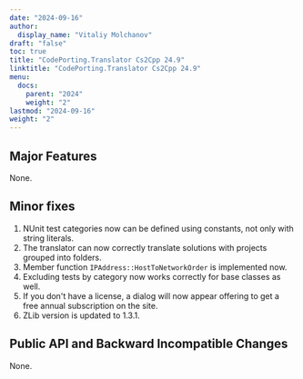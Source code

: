 ```yaml
---
date: "2024-09-16"
author:
  display_name: "Vitaliy Molchanov"
draft: "false"
toc: true
title: "CodePorting.Translator Cs2Cpp 24.9"
linktitle: "CodePorting.Translator Cs2Cpp 24.9"
menu:
  docs:
    parent: "2024"
    weight: "2"
lastmod: "2024-09-16"
weight: "2"
---
```


## Major Features ##

None.

## Minor fixes ##

1. NUnit test categories now can be defined using constants, not only with string literals.
1. The translator can now correctly translate solutions with projects grouped into folders.
1. Member function `IPAddress::HostToNetworkOrder` is implemented now.
1. Excluding tests by category now works correctly for base classes as well.
1. If you don't have a license, a dialog will now appear offering to get a free annual subscription on the site.
1. ZLib version is updated to 1.3.1.

## Public API and Backward Incompatible Changes ##

None.
